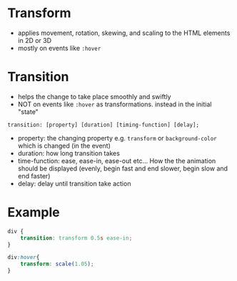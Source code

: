 
# Transform
- applies movement, rotation, skewing, and scaling to the HTML elements in 2D or 3D
- mostly on events like `:hover`



# Transition
- helps the change to take place smoothly and swiftly
- NOT on events like `:hover` as transformations. instead in the initial "state" 

```
transition: [property] [duration] [timing-function] [delay];
```

- property: the changing property e.g. `transform` or  `background-color` which is changed (in the event)
- duration: how long transition takes
- time-function: ease, ease-in, ease-out etc... How the the animation should be displayed (evenly, begin fast and end slower, begin slow and end faster)
- delay: delay until transition take action


# Example

```css
div {
	transition: transform 0.5s ease-in;
}

div:hover{
	transform: scale(1.05);
}
```